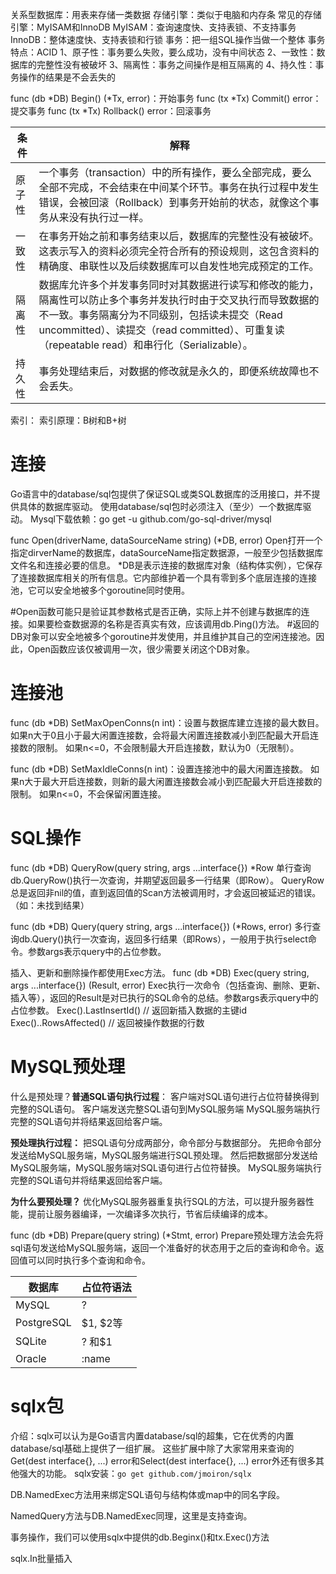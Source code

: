 关系型数据库：用表来存储一类数据
存储引擎：类似于电脑和内存条
常见的存储引擎：MyISAM和InnoDB
MyISAM：查询速度快、支持表锁、不支持事务
InnoDB：整体速度快、支持表锁和行锁
事务：把一组SQL操作当做一个整体
事务特点：ACID
1、原子性：事务要么失败，要么成功，没有中间状态
2、一致性：数据库的完整性没有被破坏
3、隔离性：事务之间操作是相互隔离的
4、持久性：事务操作的结果是不会丢失的

func (db *DB) Begin() (*Tx, error)：开始事务
func (tx *Tx) Commit() error：提交事务
func (tx *Tx) Rollback() error：回滚事务

| 条件   | 解释                                                         |
| ------ | ------------------------------------------------------------ |
| 原子性 | 一个事务（transaction）中的所有操作，要么全部完成，要么全部不完成，不会结束在中间某个环节。事务在执行过程中发生错误，会被回滚（Rollback）到事务开始前的状态，就像这个事务从来没有执行过一样。 |
| 一致性 | 在事务开始之前和事务结束以后，数据库的完整性没有被破坏。这表示写入的资料必须完全符合所有的预设规则，这包含资料的精确度、串联性以及后续数据库可以自发性地完成预定的工作。 |
| 隔离性 | 数据库允许多个并发事务同时对其数据进行读写和修改的能力，隔离性可以防止多个事务并发执行时由于交叉执行而导致数据的不一致。事务隔离分为不同级别，包括读未提交（Read uncommitted）、读提交（read committed）、可重复读（repeatable read）和串行化（Serializable）。 |
| 持久性 | 事务处理结束后，对数据的修改就是永久的，即便系统故障也不会丢失。 |

索引：
索引原理：B树和B+树

# 连接
Go语言中的database/sql包提供了保证SQL或类SQL数据库的泛用接口，并不提供具体的数据库驱动。
使用database/sql包时必须注入（至少）一个数据库驱动。
Mysql下载依赖：go get -u github.com/go-sql-driver/mysql

func Open(driverName, dataSourceName string) (*DB, error)
Open打开一个指定dirverName的数据库，dataSourceName指定数据源，一般至少包括数据库文件名和连接必要的信息。
*DB是表示连接的数据库对象（结构体实例），它保存了连接数据库相关的所有信息。它内部维护着一个具有零到多个底层连接的连接池，它可以安全地被多个goroutine同时使用。

#Open函数可能只是验证其参数格式是否正确，实际上并不创建与数据库的连接。如果要检查数据源的名称是否真实有效，应该调用db.Ping()方法。
#返回的DB对象可以安全地被多个goroutine并发使用，并且维护其自己的空闲连接池。因此，Open函数应该仅被调用一次，很少需要关闭这个DB对象。

# 连接池
func (db *DB) SetMaxOpenConns(n int)：设置与数据库建立连接的最大数目。
如果n大于0且小于最大闲置连接数，会将最大闲置连接数减小到匹配最大开启连接数的限制。 如果n<=0，不会限制最大开启连接数，默认为0（无限制）。

func (db *DB) SetMaxIdleConns(n int)：设置连接池中的最大闲置连接数。
如果n大于最大开启连接数，则新的最大闲置连接数会减小到匹配最大开启连接数的限制。 如果n<=0，不会保留闲置连接。


# SQL操作
func (db *DB) QueryRow(query string, args ...interface{}) *Row
单行查询db.QueryRow()执行一次查询，并期望返回最多一行结果（即Row）。
QueryRow总是返回非nil的值，直到返回值的Scan方法被调用时，才会返回被延迟的错误。（如：未找到结果）

func (db *DB) Query(query string, args ...interface{}) (*Rows, error)
多行查询db.Query()执行一次查询，返回多行结果（即Rows），一般用于执行select命令。参数args表示query中的占位参数。

插入、更新和删除操作都使用Exec方法。
func (db *DB) Exec(query string, args ...interface{}) (Result, error)
Exec执行一次命令（包括查询、删除、更新、插入等），返回的Result是对已执行的SQL命令的总结。参数args表示query中的占位参数。
Exec().LastInsertId() // 返回新插入数据的主键id
Exec()..RowsAffected() // 返回被操作数据的行数

# MySQL预处理
什么是预处理？**普通SQL语句执行过程**：
客户端对SQL语句进行占位符替换得到完整的SQL语句。
客户端发送完整SQL语句到MySQL服务端
MySQL服务端执行完整的SQL语句并将结果返回给客户端。

**预处理执行过程：**
把SQL语句分成两部分，命令部分与数据部分。
先把命令部分发送给MySQL服务端，MySQL服务端进行SQL预处理。
然后把数据部分发送给MySQL服务端，MySQL服务端对SQL语句进行占位符替换。
MySQL服务端执行完整的SQL语句并将结果返回给客户端。

**为什么要预处理？**
优化MySQL服务器重复执行SQL的方法，可以提升服务器性能，提前让服务器编译，一次编译多次执行，节省后续编译的成本。

func (db *DB) Prepare(query string) (*Stmt, error)
Prepare预处理方法会先将sql语句发送给MySQL服务端，返回一个准备好的状态用于之后的查询和命令。返回值可以同时执行多个查询和命令。

| 数据库     | 占位符语法 |
| ---------- | ---------- |
| MySQL      | ?          |
| PostgreSQL | $1, $2等   |
| SQLite     | ? 和$1     |
| Oracle     | :name      |


# sqlx包
介绍：sqlx可以认为是Go语言内置database/sql的超集，它在优秀的内置database/sql基础上提供了一组扩展。
这些扩展中除了大家常用来查询的Get(dest interface{}, ...) error和Select(dest interface{}, ...) error外还有很多其他强大的功能。
sqlx安装：`go get github.com/jmoiron/sqlx`

DB.NamedExec方法用来绑定SQL语句与结构体或map中的同名字段。

NamedQuery方法与DB.NamedExec同理，这里是支持查询。

事务操作，我们可以使用sqlx中提供的db.Beginx()和tx.Exec()方法

sqlx.In批量插入
